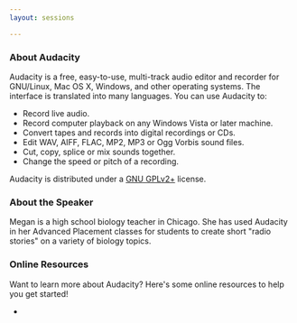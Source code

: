 ```yaml
---
layout: sessions

---
```


### About Audacity

Audacity is a free, easy-to-use, multi-track audio editor and recorder for GNU/Linux, Mac OS X, Windows, and other operating systems. The interface is translated into many languages. You can use Audacity to:

- Record live audio.
- Record computer playback on any Windows Vista or later machine.
- Convert tapes and records into digital recordings or CDs.
- Edit WAV, AIFF, FLAC, MP2, MP3 or Ogg Vorbis sound files.
- Cut, copy, splice or mix sounds together.
- Change the speed or pitch of a recording.

Audacity is distributed under a [GNU GPLv2+](http://en.wikipedia.org/wiki/GNU_General_Public_License#Version_2) license.

### About the Speaker

Megan is a high school biology teacher in Chicago. She has used Audacity in her Advanced Placement classes for students to create short "radio stories" on a variety of biology topics.

### Online Resources
Want to learn more about Audacity? Here's some online resources to help you get started!

 - 



